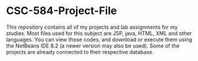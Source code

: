 # CSC-584-Project-File
This repository contains all of my projects and lab assignments for my studies. Most files used for this subject are JSP, java, HTML, XML and other languages.
You can view those codes, and download or execute them using the NetBeans IDE 8.2 (a newer version may also be used).
Some of the projects are already connected to their respective database. 

